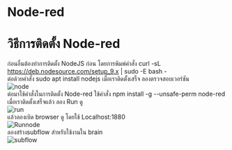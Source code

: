 # Node-red  
# วิธีการติดตั้ง Node-red  
ก่อนอื่นต้องทำการติดตั้ง NodeJS ก่อน โดยการพิมพ์คำสั่ง curl -sL https://deb.nodesource.com/setup_9.x | sudo -E bash -  
ต่อด้วยคำสั่ง sudo apt install nodejs 
เมื่อเราติดตั้งเสร็จ ลองตรวจสอบเวอร์ชัน  
![node](https://user-images.githubusercontent.com/46487715/110566262-5d8a2c00-8182-11eb-9d2d-ea32286b6392.png)  
ต่อมาใช้คำสั่งในการติดตั้ง Node-red ใช้คำสั่ง npm install -g --unsafe-perm node-red  
เมื่อเราติดตั้งเสร็จแล้ว ลอง Run ดู  
![run](https://user-images.githubusercontent.com/46487715/110566654-ee610780-8182-11eb-89ea-d571698c955e.png)  
แล้วลองเบิด browser ดู โดยใช้ Localhost:1880  
![Runnode](https://user-images.githubusercontent.com/46487715/110566909-426bec00-8183-11eb-930f-bd115b08e656.png)  
ลองสร้างsubflow สำหรับใช้งานใน brain  
![subflow](https://user-images.githubusercontent.com/46487715/110567167-aa223700-8183-11eb-94cf-865c00ded5e6.png)
